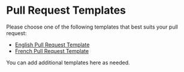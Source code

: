 # Pull Request Templates

Please choose one of the following templates that best suits your pull request:

- [English Pull Request Template](PULL_REQUEST_TEMPLATE/pull-request-template-en.md)
- [French Pull Request Template](PULL_REQUEST_TEMPLATE/pull-request-template-fr.md)

You can add additional templates here as needed.
